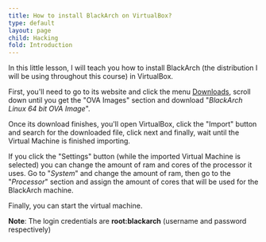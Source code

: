 ```yaml
---
title: How to install BlackArch on VirtualBox?
type: default
layout: page
child: Hacking
fold: Introduction
---
```


In this little lesson, I will teach you how to install BlackArch (the
distribution I will be using throughout this course) in VirtualBox.

First, you'll need to go to its website and click the menu
[Downloads](https://www.blackarch.org/downloads.html), scroll down until you get
the "OVA Images" section and download "_BlackArch Linux 64 bit OVA Image_".

Once its download finishes, you'll open VirtualBox, click the "Import" button
and search for the downloaded file, click next and finally, wait until the
Virtual Machine is finished importing.

If you click the "Settings" button (while the imported Virtual Machine is
selected) you can change the amount of ram and cores of the processor it uses.
Go to "_System_" and change the amount of ram, then go to the "_Processor_"
section and assign the amount of cores that will be used for the BlackArch
machine.

Finally, you can start the virtual machine.

**Note**: The login credentials are **root:blackarch** (username and password
respectively)
